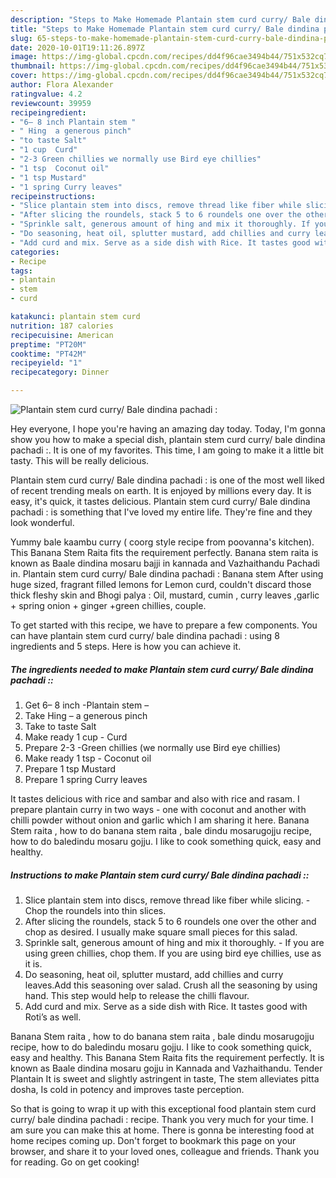 ```yaml
---
description: "Steps to Make Homemade Plantain stem curd curry/ Bale dindina pachadi :"
title: "Steps to Make Homemade Plantain stem curd curry/ Bale dindina pachadi :"
slug: 65-steps-to-make-homemade-plantain-stem-curd-curry-bale-dindina-pachadi
date: 2020-10-01T19:11:26.897Z
image: https://img-global.cpcdn.com/recipes/dd4f96cae3494b44/751x532cq70/plantain-stem-curd-curry-bale-dindina-pachadi-recipe-main-photo.jpg
thumbnail: https://img-global.cpcdn.com/recipes/dd4f96cae3494b44/751x532cq70/plantain-stem-curd-curry-bale-dindina-pachadi-recipe-main-photo.jpg
cover: https://img-global.cpcdn.com/recipes/dd4f96cae3494b44/751x532cq70/plantain-stem-curd-curry-bale-dindina-pachadi-recipe-main-photo.jpg
author: Flora Alexander
ratingvalue: 4.2
reviewcount: 39959
recipeingredient:
- "6– 8 inch Plantain stem "
- " Hing  a generous pinch"
- "to taste Salt"
- "1 cup  Curd"
- "2-3 Green chillies we normally use Bird eye chillies"
- "1 tsp  Coconut oil"
- "1 tsp Mustard"
- "1 spring Curry leaves"
recipeinstructions:
- "Slice plantain stem into discs, remove thread like fiber while slicing. Chop the roundels into thin slices."
- "After slicing the roundels, stack 5 to 6 roundels one over the other and chop as desired. I usually make square small pieces for this salad."
- "Sprinkle salt, generous amount of hing and mix it thoroughly. If you are using green chillies, chop them. If you are using bird eye chillies, use as it is."
- "Do seasoning, heat oil, splutter mustard, add chillies and curry leaves.Add this seasoning over salad. Crush all the seasoning by using hand. This step would help to release the chilli flavour."
- "Add curd and mix. Serve as a side dish with Rice. It tastes good with Roti’s as well."
categories:
- Recipe
tags:
- plantain
- stem
- curd

katakunci: plantain stem curd 
nutrition: 187 calories
recipecuisine: American
preptime: "PT20M"
cooktime: "PT42M"
recipeyield: "1"
recipecategory: Dinner

---
```



![Plantain stem curd curry/ Bale dindina pachadi :](https://img-global.cpcdn.com/recipes/dd4f96cae3494b44/751x532cq70/plantain-stem-curd-curry-bale-dindina-pachadi-recipe-main-photo.jpg)

Hey everyone, I hope you're having an amazing day today. Today, I'm gonna show you how to make a special dish, plantain stem curd curry/ bale dindina pachadi :. It is one of my favorites. This time, I am going to make it a little bit tasty. This will be really delicious.

Plantain stem curd curry/ Bale dindina pachadi : is one of the most well liked of recent trending meals on earth. It is enjoyed by millions every day. It is easy, it's quick, it tastes delicious. Plantain stem curd curry/ Bale dindina pachadi : is something that I've loved my entire life. They're fine and they look wonderful.

Yummy bale kaambu curry ( coorg style recipe from poovanna&#39;s kitchen). This Banana Stem Raita fits the requirement perfectly. Banana stem raita is known as Baale dindina mosaru bajji in kannada and Vazhaithandu Pachadi in. Plantain stem curd curry/ Bale dindina pachadi : Banana stem After using huge sized, fragrant filled lemons for Lemon curd, couldn&#39;t discard those thick fleshy skin and Bhogi palya : Oil, mustard, cumin , curry leaves ,garlic + spring onion + ginger +green chillies, couple.


To get started with this recipe, we have to prepare a few components. You can have plantain stem curd curry/ bale dindina pachadi : using 8 ingredients and 5 steps. Here is how you can achieve it.

<!--inarticleads1-->

##### The ingredients needed to make Plantain stem curd curry/ Bale dindina pachadi ::

1. Get 6– 8 inch -Plantain stem –
1. Take  Hing – a generous pinch
1. Take to taste Salt
1. Make ready 1 cup - Curd
1. Prepare 2-3 -Green chillies (we normally use Bird eye chillies)
1. Make ready 1 tsp - Coconut oil
1. Prepare 1 tsp Mustard
1. Prepare 1 spring Curry leaves


It tastes delicious with rice and sambar and also with rice and rasam. I prepare plantain curry in two ways - one with coconut and another with chilli powder without onion and garlic which I am sharing it here. Banana Stem raita , how to do banana stem raita , bale dindu mosarugojju recipe, how to do baledindu mosaru gojju. I like to cook something quick, easy and healthy. 

<!--inarticleads2-->

##### Instructions to make Plantain stem curd curry/ Bale dindina pachadi ::

1. Slice plantain stem into discs, remove thread like fiber while slicing. - Chop the roundels into thin slices.
1. After slicing the roundels, stack 5 to 6 roundels one over the other and chop as desired. I usually make square small pieces for this salad.
1. Sprinkle salt, generous amount of hing and mix it thoroughly. - If you are using green chillies, chop them. If you are using bird eye chillies, use as it is.
1. Do seasoning, heat oil, splutter mustard, add chillies and curry leaves.Add this seasoning over salad. Crush all the seasoning by using hand. This step would help to release the chilli flavour.
1. Add curd and mix. Serve as a side dish with Rice. It tastes good with Roti’s as well.


Banana Stem raita , how to do banana stem raita , bale dindu mosarugojju recipe, how to do baledindu mosaru gojju. I like to cook something quick, easy and healthy. This Banana Stem Raita fits the requirement perfectly. It is known as Baale dindina mosaru gojju in Kannada and Vazhaithandu. Tender Plantain It is sweet and slightly astringent in taste, The stem alleviates pitta dosha, Is cold in potency and improves taste perception. 

So that is going to wrap it up with this exceptional food plantain stem curd curry/ bale dindina pachadi : recipe. Thank you very much for your time. I am sure you can make this at home. There is gonna be interesting food at home recipes coming up. Don't forget to bookmark this page on your browser, and share it to your loved ones, colleague and friends. Thank you for reading. Go on get cooking!
